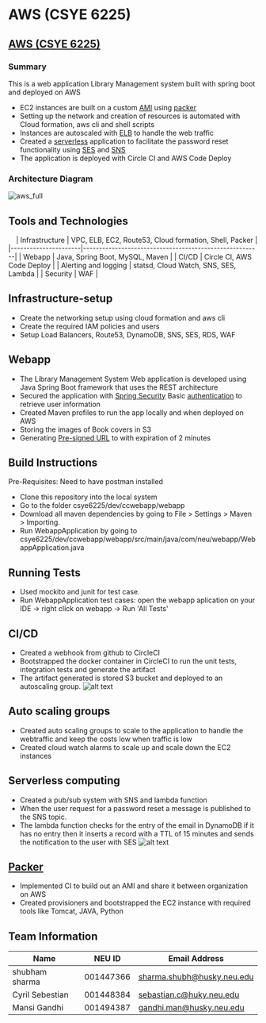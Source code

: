# AWS (CSYE 6225)


[AWS (CSYE 6225)]() 
---------------------------------------------------------------

### Summary

This is a  web application Library Management system built with spring
boot and deployed on AWS

-   EC2 instances are built on a custom
    [AMI](https://docs.aws.amazon.com/AWSEC2/latest/UserGuide/AMIs.html)
    using [packer](https://packer.io/)
-   Setting up the network and creation of resources is automated with
    Cloud formation, aws cli and shell scripts
-   Instances are autoscaled with
    [ELB](https://aws.amazon.com/elasticloadbalancing/) to handle the
    web traffic
-   Created a [serverless](https://aws.amazon.com/lambda/) application
    to facilitate the password reset functionality using
    [SES](https://aws.amazon.com/ses/) and
    [SNS](https://aws.amazon.com/sns/)
-   The application is deployed with Circle CI and AWS Code Deploy

### Architecture Diagram

 ![aws_full](https://user-images.githubusercontent.com/42703011/92800898-211c7580-f383-11ea-9b4e-76c171fca750.png)


Tools and Technologies
----------------------
                          
| Infrastructure       | VPC, ELB, EC2, Route53, Cloud formation, Shell, Packer |
|----------------------|--------------------------------------------------------|
| Webapp               | Java, Spring Boot, MySQL, Maven                        |
| CI/CD                | Circle CI, AWS Code Deploy                             |
| Alerting and logging | statsd, Cloud Watch, SNS, SES, Lambda                  |
| Security             | WAF                                                    |


Infrastructure-setup
--------------------

-   Create the networking setup using cloud formation and aws cli
-   Create the required IAM policies and users
-   Setup Load Balancers, Route53, DynamoDB, SNS, SES, RDS, WAF

Webapp
------

-   The Library Management System Web application is developed using
    Java Spring Boot framework that uses the REST architecture
-   Secured the application with [Spring
    Security](https://spring.io/projects/spring-security) Basic
    [authentication](https://developer.mozilla.org/en-US/docs/Web/HTTP/Authentication)
    to retrieve user information
-   Created Maven profiles to run the app locally and when deployed on
    AWS
-   Storing the images of Book covers in S3
-   Generating [Pre-signed
    URL](https://docs.aws.amazon.com/AmazonS3/latest/dev/PresignedUrlUploadObjectJavaSDK.html)
    to with expiration of 2 minutes


## Build Instructions
Pre-Requisites: Need to have postman installed
-  Clone this repository  into the local system 
-  Go to the folder csye6225/dev/ccwebapp/webapp
-  Download all maven dependencies by going to File > Settings > Maven > Importing. 
-  Run WebappApplication by going to csye6225/dev/ccwebapp/webapp/src/main/java/com/neu/webapp/WebappApplication.java


## Running Tests
- Used mockito and junit for test case.
- Run WebappApplication test cases: open the webapp aplication on your IDE -> right click on webapp -> Run 'All Tests'


CI/CD
-----

-   Created a webhook from github to CircleCI
-   Bootstrapped the docker container in CircleCI to run the unit tests,
    integration tests and generate the artifact
-   The artifact generated is stored S3 bucket and deployed to an
    autoscaling group. ![alt text](ci-cd.png "CI/CD")

Auto scaling groups
-------------------

-   Created auto scaling groups to scale to the application to handle
    the webtraffic and keep the costs low when traffic is low
-   Created cloud watch alarms to scale up and scale down the EC2
    instances

Serverless computing
--------------------

-   Created a pub/sub system with SNS and lambda function
-   When the user request for a password reset a message is published to
    the SNS topic.
-   The lambda function checks for the entry of the email in DynamoDB if
    it has no entry then it inserts a record with a TTL of 15 minutes
    and sends the notification to the user with SES ![alt
    text](lambda.png "Serverless computing")

[Packer](https://packer.io/)
----------------------------

-   Implemented CI to build out an AMI and share it between organization
    on AWS
-   Created provisioners and bootstrapped the EC2 instance with required
    tools like Tomcat, JAVA, Python
    
    
## Team Information

| Name | NEU ID | Email Address |
| --- | --- | --- |
| shubham sharma| 001447366 | sharma.shubh@husky.neu.edu|
| Cyril Sebestian | 001448384 | sebastian.c@huky.neu.edu |
| Mansi Gandhi | 001494387 | gandhi.man@husky.neu.edu |

